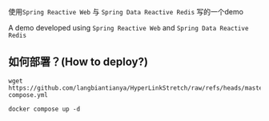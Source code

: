 使用`Spring Reactive Web` 与 `Spring Data Reactive Redis` 写的一个demo

A demo developed using `Spring Reactive Web` and `Spring Data Reactive Redis`

## 如何部署？(How to deploy?)

```shell
wget https://github.com/langbiantianya/HyperLinkStretch/raw/refs/heads/master/docker-compose.yml
```
```shell
docker compose up -d
```
